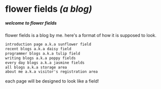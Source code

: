 # flower fields _(a blog)_
##### welcome to **flower fields**
flower fields is a blog by me. here's a format of how it is supposed to look.
```markdown
introduction page a.k.a sunflower field
recent blogs a.k.a daisy field
programmer blogs a.k.a tulip field
writing blogs a.k.a poppy fields
every day blogs a.k.a jasmine fields
all blogs a.k.a storage area
about me a.k.a visitor's registration area
```
each page will be designed to look like a field!
